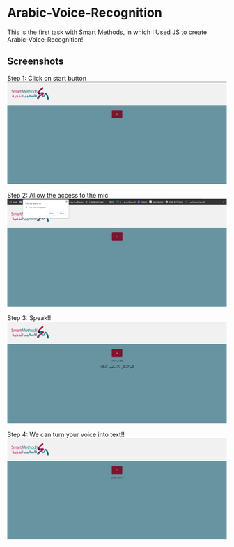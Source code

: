 # Arabic-Voice-Recognition


This is the first task with Smart Methods, in which I Used JS to create Arabic-Voice-Recognition! 

## Screenshots

Step 1: Click on start button
![App Screenshot](img/img0.png)

Step 2: Allow the access to the mic
![App Screenshot](img/img2.png)

Step 3: Speak!! 
![App Screenshot](img/img1.png)

Step 4: We can turn your voice into text!!
![App Screenshot](img/img3.png)
